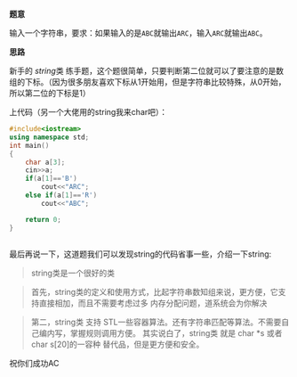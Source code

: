 **题意**

输入一个字符串，要求：如果输入的是`ABC`就输出`ARC`，输入`ARC`就输出`ABC`。

**思路**

新手的 $string$类 练手题，这个题很简单，只要判断第二位就可以了要注意的是数组的下标。（因为很多朋友喜欢下标从1开始用，但是字符串比较特殊，从0开始，所以第二位的下标是1）

上代码（另一个大佬用的string我来char吧）：
```cpp
#include<iostream>
using namespace std;
int main()
{
	char a[3];
	cin>>a;
	if(a[1]=='B')
		cout<<"ARC";
	else if(a[1]=='R')
		cout<<"ABC";

	return 0;
}



```
最后再说一下，这道题我们可以发现string的代码省事一些，介绍一下string:

>string类是一个很好的类

>首先，string类的定义和使用方式，比起字符串数知组来说，更方便，它支持直接相加，而且不需要考虑过多 内存分配问题，道系统会为你解决

>第二，string类 支持 STL一些容器算法。还有字符串匹配等算法。不需要自己编内写，掌握规则调用方便。
其实说白了，string类 就是 char *s 或者 char s[20]的一容种 替代品，但是更方便和安全。

祝你们成功AC